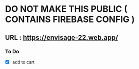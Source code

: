# DO NOT MAKE THIS PUBLIC ( CONTAINS FIREBASE CONFIG )

## URL : https://envisage-22.web.app/
### To Do
- [x] add to cart